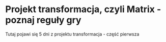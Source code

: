 # Projekt transformacja, czyli Matrix - poznaj reguły gry

Tutaj pojawi się 5 dni z projektu transformacja - część pierwsza

